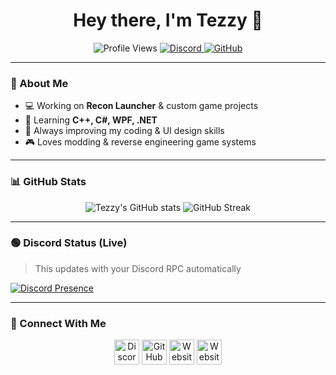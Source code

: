 <h1 align="center">Hey there, I'm Tezzy 👋</h1>
<p align="center">
  <img src="https://komarev.com/ghpvc/?username=tezzyBTW&label=Profile%20Views&color=blueviolet&style=for-the-badge" alt="Profile Views" />
  <a href="https://discord.gg/p67BF77yr5">
    <img src="https://img.shields.io/discord/1222654332931936378?color=5865F2&label=Discord&logo=discord&logoColor=white&style=for-the-badge" alt="Discord" />
  </a>
  <a href="https://github.com/tezzyBTW">
    <img src="https://img.shields.io/badge/GitHub-tezzyBTW-181717?style=for-the-badge&logo=github" alt="GitHub" />
  </a>
</p>

---

### 🚀 About Me
- 💻 Working on **Recon Launcher** & custom game projects  
- 🌱 Learning **C++, C#, WPF, .NET**  
- 🎯 Always improving my coding & UI design skills  
- 🎮 Loves modding & reverse engineering game systems  

---

### 📊 GitHub Stats
<p align="center">
  <img src="https://github-readme-stats.vercel.app/api?username=tezzyBTW&show_icons=true&theme=tokyonight&hide_border=true" alt="Tezzy's GitHub stats" />
  <img src="https://github-readme-streak-stats.herokuapp.com/?user=tezzyBTW&theme=tokyonight&hide_border=true" alt="GitHub Streak" />
</p>

---

### 🟢 Discord Status (Live)
> This updates with your Discord RPC automatically

[![Discord Presence](https://lanyard.cnrad.dev/api/732275651385753753)](https://discord.com/users/732275651385753753)

---

### 🔗 Connect With Me
<p align="center">
  <a href="https://discord.com/users/732275651385753753"><img src="https://skillicons.dev/icons?i=discord" height="40" alt="Discord"/></a>
  <a href="https://github.com/tezzyBTW"><img src="https://skillicons.dev/icons?i=github" height="40" alt="GitHub"/></a>
  <a href="http://www.youtube.com/@TezzyFRAGZ"><img src="https://skillicons.dev/icons?i=html,css,js" height="40" alt="Website"/></a>
  <a href="https://www.twitch.tv/itstezzybtw"><img src="https://skillicons.dev/icons?i=html,css,js" height="40" alt="Website"/></a>
</p>
